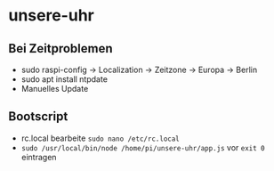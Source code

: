 # unsere-uhr


## Bei Zeitproblemen
* sudo raspi-config -> Localization -> Zeitzone -> Europa -> Berlin
* sudo apt install ntpdate
* Manuelles Update

## Bootscript
* rc.local bearbeite ```sudo nano /etc/rc.local```
* ```sudo /usr/local/bin/node /home/pi/unsere-uhr/app.js``` vor ```exit 0``` eintragen

